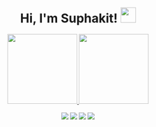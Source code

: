 <h1 align="center">Hi, I'm Suphakit! <img src="https://media.giphy.com/media/hvRJCLFzcasrR4ia7z/giphy.gif" width="35"/></h1>
<div align="center">
  <a href="https://github.com/GuySuphakit">
  <img height="160" src="https://github-readme-stats.vercel.app/api?username=GuySuphakit&rank_icon=github&show_icons=true&theme=dark&count_private=true"/>
  <img height="160" src="https://github-readme-stats.vercel.app/api/top-langs/?username=GuySuphakit&layout=compact&langs_count=7&theme=dark"/>
  </a>
</div>
<br>
<div align ="center"> 
  <a href="https://www.instagram.com/guysuphakitttt" target="_blank"><img src="https://img.shields.io/badge/-Instagram-%23333?style=for-the-badge&logo=instagram&logoColor=white" target="_blank"></a>
 <a href="https://web.facebook.com/profile.php?id=100004363866904" target="_blank"><img src="https://img.shields.io/badge/Facebook-%23333?style=for-the-badge&logo=facebook&logoColor=white" target="_blank"></a> 
  <a href = "mailto:ssuphapinyo@gmail.com"><img src="https://img.shields.io/badge/-Gmail-%23333?style=for-the-badge&logo=gmail&logoColor=white" target="_blank"></a>
  <a href="https://www.linkedin.com/in/ssuphapinyo/" target="_blank"><img src="https://img.shields.io/badge/-LinkedIn-%23333?style=for-the-badge&logo=linkedin&logoColor=white" target="_blank">
  <a href="https://www.ssuphapinyo.me/" target="_blank"> </a>
</div>



